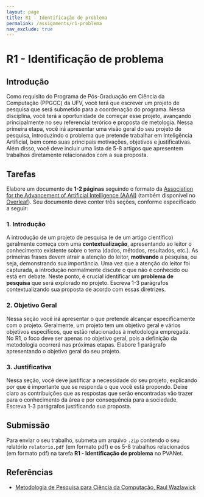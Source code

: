 ```yaml
---
layout: page
title: R1 - Identificação de problema
permalink: /assignments/r1-problema
nav_exclude: true
---
```


# R1 - Identificação de problema

## Introdução

Como requisito do Programa de Pós-Graduação em Ciência da Computação (PPGCC) da UFV, você terá que escrever um projeto de pesquisa que será submetido para a coordenação do programa. Nessa disciplina, você terá a oportunidade de começar esse projeto, avançando principalmente no seu referencial terórico e proposta de metologia. Nessa primeira etapa, você irá apresentar uma visão geral do seu projeto de pesquisa, introduzindo o problema que pretende trabalhar em Inteligência Artificial, bem como suas principais motivações, objetivos e justificativas. Além disso, você deve incluir uma lista de 5-8 artigos que apresentem trabalhos diretamente relacionados com a sua proposta. 

## Tarefas

Elabore um documento de **1-2 páginas** seguindo o formato da [Association for the Advancement of Artificial Intelligence (AAAI)](https://aaai.org/authorkit24-2/) (também disponível no [Overleaf](https://www.overleaf.com/latex/templates/aaai-2023-author-kit/wxnmhzcrjbpc)). Seu documento deve conter três seções, conforme especificado a seguir:

### 1. Introdução

A introdução de um projeto de pesquisa (e de um artigo científico) geralmente começa com uma **contextualização**, apresentando ao leitor o conhecimento existente sobre o tema (dados, métodos, resultados, etc.). As primeiras frases devem atrair a atenção do leitor, **motivando** a pesquisa, ou seja, demonstrando sua importância. Uma vez que a atenção do leitor foi capturada, a introdução normalmente discute o que não é conhecido ou está em debate. Neste ponto, é crucial identificar um **problema de pesquisa** que será explorado no projeto. Escreva 1-3 parágrafos contextualizando sua proposta de acordo com essas diretrizes.

### 2. Objetivo Geral

Nessa seção você irá apresentar o que pretende alcançar especificamente com o projeto. Geralmente, um projeto tem um objetivo geral e vários objetivos específicos, que estão relacionados à metodologia empregada. No R1, o foco deve ser apenas no objetivo geral, pois a definição da metodologia ocorrerá nas próximas etapas. Elabore 1 parágrafo apresentando o objetivo geral do seu projeto.

### 3. Justificativa

Nessa seção, você deve justificar a necessidade do seu projeto, explicando por que é importante que se responda o que você está propondo. Deixe claro as contribuições que as respostas que serão encontradas vão trazer para o conhecimento da área e por consequência para a sociedade. Escreva 1-3 parágrafos justificando sua proposta. 

## Submissão

Para enviar o seu trabalho, submeta um arquivo `.zip` contendo o seu relatório `relatorio.pdf` (em formato pdf) e os 5-8 trabalhos relacionados (em formato pdf) na tarefa **R1 - Identificação de problema** no PVANet.

## Referências

- [Metodologia de Pesquisa para Ciência da Computação, Raul Wazlawick](https://www.grupogen.com.br/e-book-metodologia-de-pesquisa-para-ciencia-da-computacao)





